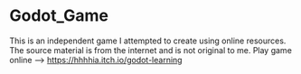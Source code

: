 # Godot_Game
This is an independent game I attempted to create using online resources. The source material is from the internet and is not original to me.
Play game online --> https://hhhhia.itch.io/godot-learning
